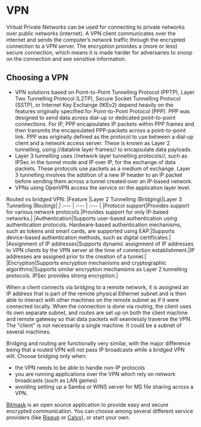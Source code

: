 # VPN

Virtual Private Networks can be used for connecting to private networks over public networks (internet). A VPN client communicates over the internet and sends the computer’s network traffic through the encrypted connection to a VPN server. The encryption provides a (more or less) secure connection, which means it is made harder for adversaries to snoop on the connection and see sensitive information. 

## Choosing a VPN 

  * VPN solutions based on Point-to-Point Tunnelling Protocol (PPTP),  Layer Two Tunnelling Protocol (L2TP), Secure Socket Tunnelling Protocol (SSTP), or Internet Key Exchange (IKEv2) depend heavily on the features originally specified for Point-to-Point Protocol (PPP). PPP was designed to send data across dial-up or dedicated point-to-point connections. For IP, PPP encapsulates IP packets within PPP frames and then transmits the encapsulated PPP-packets across a point-to-point link. PPP was originally defined as the protocol to use between a dial-up client and a network access server. These is known as Layer 2 tunnelling, using //datalink layer frames// to encapsulate data payloads. 
  * Layer 3 tunnelling uses //network layer tunnelling protocols//, such as IPSec in the tunnel mode and IP over IP, for the exchange of data packets. These protocols use packets as a medium of exchange. Layer 3 tunnelling involves the addition of a new IP header to an IP packet before sending them across a tunnel created over an IP-based network. 
  * VPNs using OpenVPN access the service on the application layer level.

Routed vs bridged VPN: 
|Feature |Layer 2 Tunnelling (Bridging)|Layer 3 Tunnelling (Routing)|
| :--- | :--- | :--- |
|Protocol support|Provides support for various network protocols.|Provides support for only IP-based networks.|
|Authentication|Supports user-based authentication using authentication protocols. Hardware-based authentication mechanisms, such as tokens and smart cards, are supported using EAP.|Supports device-based authentication methods, such as digital certificates.|
|Assignment of IP addresses|Supports dynamic assignment of IP addresses to VPN clients by the VPN server at the time of connection establishment.|IP addresses are assigned prior to the creation of a tunnel.|
|Encryption|Supports encryption mechanisms and cryptographic algorithms|Supports similar encryption mechanisms as Layer 2 tunnelling protocols. IPSec provides strong encryption.|

When a client connects via bridging to a remote network, it is assigned an IP address that is part of the remote physical Ethernet subnet and is then able to interact with other machines on the remote subnet as if it were connected locally. When the connection is done via routing, the client uses its own separate subnet, and routes are set up on both the client machine and remote gateway so that data packets will seamlessly traverse the VPN. The "client" is not necessarily a single machine. It could be a subnet of several machines.

Bridging and routing are functionally very similar, with the major difference being that a routed VPN will not pass IP broadcasts while a bridged VPN will. Choose bridging only when:

  * the VPN needs to be able to handle non-IP protocols
  * you are running applications over the VPN which rely on network broadcasts (such as LAN games)
  * avoiding setting up a Samba or WINS server for MS file sharing across a VPN.

[Bitmask](https://github.com/leapcode/bitmask-vpn) is an open source application to provide easy and secure encrypted communication. You can choose among several different service providers (like [Riseup](https://riseup.net/en/vpn) or [Calyx](https://calyxinstitute.org/projects/digital-services/vpn)), or start your own. 











